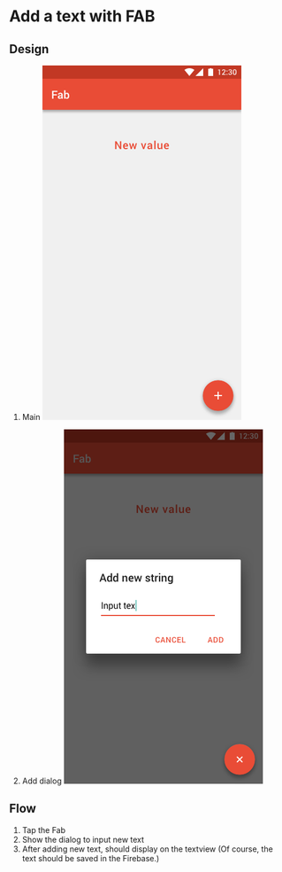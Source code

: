 Add a text with FAB
===================

Design
-------------
1. Main
![List](./01.png)

2. Add dialog
![Detail](./02.png)


Flow
----
1. Tap the Fab
2. Show the dialog to input new text
3. After adding new text, should display on the textview
   (Of course, the text should be saved in the Firebase.)
